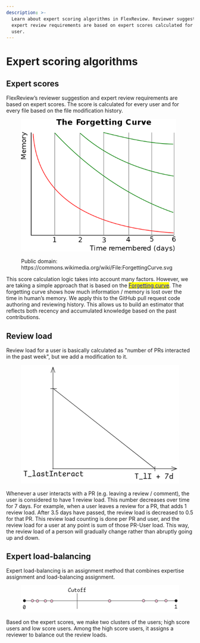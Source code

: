 ```yaml
---
description: >-
  Learn about expert scoring algorithms in FlexReview. Reviewer suggestions and
  expert review requirements are based on expert scores calculated for every
  user.
---
```


# Expert scoring algorithms

## Expert scores

FlexReview’s reviewer suggestion and expert review requirements are based on expert scores. The score is calculated for every user and for every file based on the file modification history.

<figure><img src="../../.gitbook/assets/Untitled (3) (1).png" alt="" width="416"><figcaption><p>Public domain: https://commons.wikimedia.org/wiki/File:ForgettingCurve.svg</p></figcaption></figure>

This score calculation logic takes into account many factors. However, we are taking a simple approach that is based on the [<mark style="color:blue;">Forgetting curve</mark>](https://en.wikipedia.org/wiki/Forgetting_curve). The forgetting curve shows how much information / memory is lost over the time in human’s memory. We apply this to the GitHub pull request code authoring and reviewing history. This allows us to build an estimator that reflects both recency and accumulated knowledge based on the past contributions.

## Review load

Review load for a user is basically calculated as "number of PRs interacted in the past week", but we add a modification to it.

<figure><img src="../../.gitbook/assets/image (7).png" alt=""><figcaption></figcaption></figure>

Whenever a user interacts with a PR (e.g. leaving a review / comment), the user is considered to have 1 review load. This number decreases over time for 7 days. For example, when a user leaves a review for a PR, that adds 1 review load. After 3.5 days have passed, the review load is decreased to 0.5 for that PR. This review load counting is done per PR and user, and the review load for a user at any point is sum of those PR-User load. This way, the review load of a person will gradually change rather than abruptly going up and down.

## Expert load-balancing

Expert load-balancing is an assignment method that combines expertise assignment and load-balancing assignment.

<figure><img src="../../.gitbook/assets/image (1) (1) (1) (1) (1) (1).png" alt=""><figcaption></figcaption></figure>

Based on the expert scores, we make two clusters of the users; high score users and low score users. Among the high score users, it assigns a reviewer to balance out the review loads.
